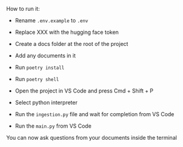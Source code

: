 How to run it:

- Rename `.env.example` to `.env` 
- Replace XXX with the hugging face token 
- Create a docs folder at the root of the project
- Add any documents in it

- Run `poetry install`
- Run `poetry shell`
- Open the project in VS Code and press Cmd + Shift + P
- Select python interpreter

- Run the `ingestion.py` file and wait for completion from VS Code
- Run the `main.py` from VS Code

You can now ask questions from your documents inside the terminal